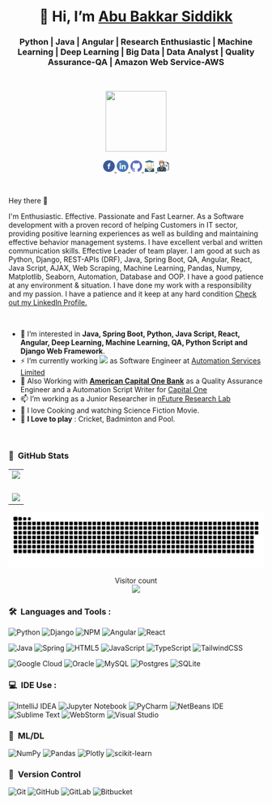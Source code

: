 <h1 align="center"> 👋 Hi, I’m <a target="_blank" href="https://www.linkedin.com/in/abu-bakkar-siddik-17b860196/">Abu Bakkar Siddikk </a> </h1>
<h3 align="center">Python | Java | Angular | Research Enthusiastic | Machine Learning | Deep Learning | Big Data | Data Analyst | Quality Assurance-QA | Amazon Web Service-AWS</h3>

<br>
 
<p align="center">
  <img width="120" height="120" src="https://avatars.githubusercontent.com/u/44539099?v=4">
</p>
<p align="center">
 <a href="https://www.facebook.com/abubakkarswe/"> <img src="https://github.com/AbuBakkar32/AbuBakkar32/blob/main/icons/facebook-org.png" width="23px"/> </a>
 <a href="https://www.linkedin.com/in/abu-bakkar-siddik-17b860196/"> <img src="https://github.com/AbuBakkar32/AbuBakkar32/blob/main/icons/linkedin.png" width="23px"/> </a>
 <a href="https://github.com/AbuBakkar32"> <img src="https://github.com/AbuBakkar32/AbuBakkar32/blob/main/icons/github.png" width="23px"/> </a>
 <a href="https://scholar.google.com/citations?user=AnEIQtMAAAAJ&hl"> <img src="https://github.com/AbuBakkar32/AbuBakkar32/blob/main/icons/scholar.png" width="23px"/> </a>
 <a href="https://drive.google.com/file/d/1Vtt4Lq5wItBlmTg3qFr92N2-R4pD9tK4/view"> <img src="https://github.com/AbuBakkar32/AbuBakkar32/blob/main/icons/cv.png" width="23px"/></a>
</p>

<br>

Hey there 👋

I'm Enthusiastic. Effective. Passionate and Fast Learner. As a Software development with a proven record of helping Customers in IT sector, providing positive learning experiences as well as
building and maintaining effective behavior management systems. I have excellent verbal and written communication skills. Effective Leader of team player. I am good at such as Python,
Django, REST-APIs (DRF), Java, Spring Boot, QA, Angular, React, Java Script, AJAX, Web Scraping, Machine Learning, Pandas, Numpy, Matplotlib, Seaborn, Automation, Database and OOP. I have a good patience at any environment &
situation. I have done my work with a responsibility and my passion. I have a patience and it keep at any hard condition [Check out my LinkedIn Profile.](https://www.linkedin.com/in/abu-bakkar-siddik-17b860196/)

<!--![]()-->
<br>

- 🔭 I’m interested in **Java, Spring Boot, Python, Java Script, React, Angular, Deep Learning, Machine Learning, QA, Python Script and Django Web Framework**.
- ⚡ I’m currently working <img src="https://media.giphy.com/media/WUlplcMpOCEmTGBtBW/giphy.gif" width="30"> as Software Engineer at <a target="_blank" href="https://www.automationservicesbd.com/">Automation Services Limited</a>
- 🌱 Also Working with <a target="_blank" href="https://www.capitalone.com/"><b>American Capital One Bank</b></a> as a Quality Assurance Engineer and a Automation      Script Writer for <a target="_blank" href="https://www.capitalone.com/">Capital One</a>
- 📫 I’m working as a Junior Researcher in  [nFuture Research Lab](https://www.nfuture.org "nFuture Research Lab")
- 🥩 I love Cooking and watching Science Fiction Movie.
- 🎷 **I Love to play** : Cricket, Badminton and Pool.
<!-- 🛠 I’m working with **Apache Airflow, Google Cloud, AWS services and other cloud services**.-->

<br>

### 🎈 &nbsp;GitHub Stats
<table align="center">
  <tr>
    <!-- GitHub Stats Card -->  
    <td valign="top" align="center">
  <img height="100" src="https://github-readme-stats.vercel.app/api/top-langs/?username=AbuBakkar32&langs_count=6&layout=compact&theme=tokyonight&hide_border=true&hide=HTML&custom_title=Top%20Languages"/></td>
  </tr>
  <tr>
    <!-- GitHub Top Language Card -->
    <td valign="top"><img style="display: inline; width: 450px; margin-top: 20px" src="https://github-readme-stats.vercel.app/api?username=AbuBakkar32&show_icons=true&theme=dracula"></td>
  </tr>
</table>

<a href=#><img src="contributions.svg"></a>

<p align="center"> 
  Visitor count<br>
  <img src="https://profile-counter.glitch.me/AbuBakkar32/count.svg" />
</p>

<!-- <p align="center">
<img height="200" src="https://github-readme-stats.vercel.app/api/top-langs/?username=abubakkar32&langs_count=6&layout=compact&theme=tokyonight&hide_border=true&hide=HTML&custom_title=Top%20Languages"/>
  <img style="display: inline; width: 450px; margin-top: 20px" src="https://github-readme-stats.vercel.app/api?username=abubakkar32&show_icons=true&theme=dracula">
</a>
</p> -->

### 🛠 &nbsp;Languages and Tools :
![Python](https://img.shields.io/badge/python-3670A0?style=for-the-badge&logo=python&logoColor=ffdd54)
![Django](https://img.shields.io/badge/Django-3670A0?style=for-the-badge&logo=python&logoColor=ffdd54)
![NPM](https://img.shields.io/badge/NPM-%23000000.svg?style=for-the-badge&logo=npm&logoColor=white)
![Angular](https://img.shields.io/badge/Angular-%23000000.svg?style=for-the-badge&logo=npm&logoColor=white)
![React](https://img.shields.io/badge/react-%2320232a.svg?style=for-the-badge&logo=react&logoColor=%2361DAFB)
<!-- ![OpenCV](https://img.shields.io/badge/opencv-%23white.svg?style=for-the-badge&logo=opencv&logoColor=white) -->
![Java](https://img.shields.io/badge/Java-%236DB33F.svg?style=for-the-badge&logo=spring&logoColor=white)
![Spring](https://img.shields.io/badge/spring-%236DB33F.svg?style=for-the-badge&logo=spring&logoColor=white)
![HTML5](https://img.shields.io/badge/html5-%23E34F26.svg?style=for-the-badge&logo=html5&logoColor=white)
![JavaScript](https://img.shields.io/badge/javascript-%23323330.svg?style=for-the-badge&logo=javascript&logoColor=%23F7DF1E)
![TypeScript](https://img.shields.io/badge/typescript-%23007ACC.svg?style=for-the-badge&logo=typescript&logoColor=white)
![TailwindCSS](https://img.shields.io/badge/tailwindcss-%2338B2AC.svg?style=for-the-badge&logo=tailwind-css&logoColor=white)
<!-- ![AWS](https://img.shields.io/badge/AWS-%23FF9900.svg?style=for-the-badge&logo=amazon-aws&logoColor=white) -->
![Google Cloud](https://img.shields.io/badge/GoogleCloud-%234285F4.svg?style=for-the-badge&logo=google-cloud&logoColor=white)
![Oracle](https://img.shields.io/badge/Oracle-F80000?style=for-the-badge&logo=oracle&logoColor=white)
![MySQL](https://img.shields.io/badge/mysql-%2300f.svg?style=for-the-badge&logo=mysql&logoColor=white)
![Postgres](https://img.shields.io/badge/postgres-%23316192.svg?style=for-the-badge&logo=postgresql&logoColor=white)
![SQLite](https://img.shields.io/badge/sqlite-%2307405e.svg?style=for-the-badge&logo=sqlite&logoColor=white)

### 💻 &nbsp;IDE Use :
![IntelliJ IDEA](https://img.shields.io/badge/IntelliJIDEA-000000.svg?style=for-the-badge&logo=intellij-idea&logoColor=white)
![Jupyter Notebook](https://img.shields.io/badge/jupyter-%23FA0F00.svg?style=for-the-badge&logo=jupyter&logoColor=white)
![PyCharm](https://img.shields.io/badge/pycharm-143?style=for-the-badge&logo=pycharm&logoColor=black&color=black&labelColor=green)
![NetBeans IDE](https://img.shields.io/badge/NetBeansIDE-1B6AC6.svg?style=for-the-badge&logo=apache-netbeans-ide&logoColor=white)
![Sublime Text](https://img.shields.io/badge/sublime_text-%23575757.svg?style=for-the-badge&logo=sublime-text&logoColor=important)
![WebStorm](https://img.shields.io/badge/webstorm-143?style=for-the-badge&logo=webstorm&logoColor=white&color=black)
![Visual Studio](https://img.shields.io/badge/Visual%20Studio-5C2D91.svg?style=for-the-badge&logo=visual-studio&logoColor=white)

### 🍗 &nbsp;ML/DL
![NumPy](https://img.shields.io/badge/numpy-%23013243.svg?style=for-the-badge&logo=numpy&logoColor=white)
![Pandas](https://img.shields.io/badge/pandas-%23150458.svg?style=for-the-badge&logo=pandas&logoColor=white)
![Plotly](https://img.shields.io/badge/Plotly-%233F4F75.svg?style=for-the-badge&logo=plotly&logoColor=white)
![scikit-learn](https://img.shields.io/badge/scikit--learn-%23F7931E.svg?style=for-the-badge&logo=scikit-learn&logoColor=white)
<!--![SciPy](https://img.shields.io/badge/SciPy-%230C55A5.svg?style=for-the-badge&logo=scipy&logoColor=%white)
![Keras](https://img.shields.io/badge/Keras-%23D00000.svg?style=for-the-badge&logo=Keras&logoColor=white) -->

### 🤖 &nbsp;Version Control
![Git](https://img.shields.io/badge/git-%23F05033.svg?style=for-the-badge&logo=git&logoColor=white)
![GitHub](https://img.shields.io/badge/github-%23121011.svg?style=for-the-badge&logo=github&logoColor=white)
![GitLab](https://img.shields.io/badge/gitlab-%23181717.svg?style=for-the-badge&logo=gitlab&logoColor=white)
![Bitbucket](https://img.shields.io/badge/bitbucket-%230047B3.svg?style=for-the-badge&logo=bitbucket&logoColor=white)



